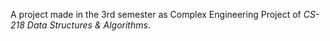 A project made in the 3rd semester as Complex Engineering Project of *CS-218 Data Structures & Algorithms*.
